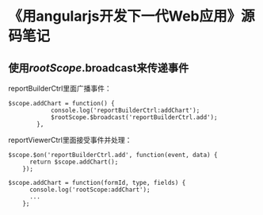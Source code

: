 # 《用angularjs开发下一代Web应用》源码笔记

## 使用$rootScope.$broadcast来传递事件

reportBuilderCtrl里面广播事件：
```
$scope.addChart = function() {
            console.log('reportBuilderCtrl:addChart');
            $rootScope.$broadcast('reportBuilderCtrl.add');
        },
```
reportViewerCtrl里面接受事件并处理：
```
$scope.$on('reportBuilderCtrl.add', function(event, data) {
      return $scope.addChart();
    });

$scope.addChart = function(formId, type, fields) {
      console.log('rootScope:addChart');
      ...
    };
```

## 